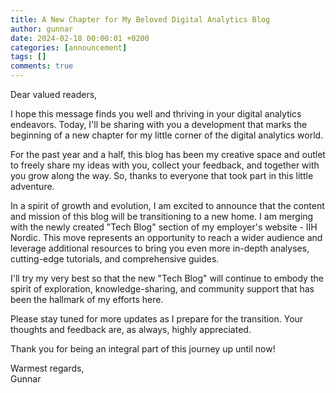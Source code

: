 ```yaml
---
title: A New Chapter for My Beloved Digital Analytics Blog
author: gunnar
date: 2024-02-18 00:00:01 +0200
categories: [announcement]
tags: []
comments: true
---
```


Dear valued readers,

I hope this message finds you well and thriving in your digital analytics endeavors. Today, I'll be sharing with you a development that marks the beginning of a new chapter for my little corner of the digital analytics world.

For the past year and a half, this blog has been my creative space and outlet to freely share my ideas with you, collect your feedback, and together with you grow along the way. So, thanks to everyone that took part in this little adventure.

In a spirit of growth and evolution, I am excited to announce that the content and mission of this blog will be transitioning to a new home. I am merging with the newly created "Tech Blog" section of my employer's website - IIH Nordic. This move represents an opportunity to reach a wider audience and leverage additional resources to bring you even more in-depth analyses, cutting-edge tutorials, and comprehensive guides.

I'll try my very best so that the new "Tech Blog" will continue to embody the spirit of exploration, knowledge-sharing, and community support that has been the hallmark of my efforts here.

Please stay tuned for more updates as I prepare for the transition. Your thoughts and feedback are, as always, highly appreciated.

Thank you for being an integral part of this journey up until now!

Warmest regards,
<br>Gunnar
